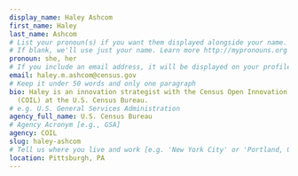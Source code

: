 ```yaml
---
display_name: Haley Ashcom
first_name: Haley
last_name: Ashcom
# List your pronoun(s) if you want them displayed alongside your name.
# If blank, we'll use just your name. Learn more http://mypronouns.org
pronoun: she, her
# If you include an email address, it will be displayed on your profile page
email: haley.m.ashcom@census.gov
# Keep it under 50 words and only one paragraph
bio: Haley is an innovation strategist with the Census Open Innovation Labs
  (COIL) at the U.S. Census Bureau.
# e.g. U.S. General Services Administration
agency_full_name: U.S. Census Bureau
# Agency Acronym [e.g., GSA]
agency: COIL
slug: haley-ashcom
# Tell us where you live and work [e.g. 'New York City' or 'Portland, OR']
location: Pittsburgh, PA
---
```

